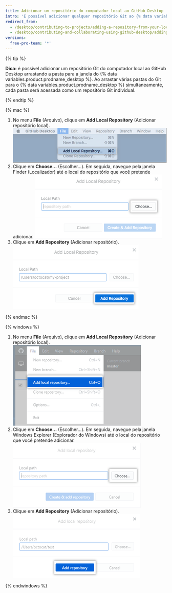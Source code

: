 ```yaml
---
title: Adicionar um repositório do computador local ao GitHub Desktop
intro: 'É possível adicionar qualquer repositório Git ao {% data variables.product.prodname_desktop %}, mesmo que não seja um repositório do {% data variables.product.prodname_dotcom %}.'
redirect_from:
  - /desktop/contributing-to-projects/adding-a-repository-from-your-local-computer-to-github-desktop
  - /desktop/contributing-and-collaborating-using-github-desktop/adding-a-repository-from-your-local-computer-to-github-desktop
versions:
  free-pro-team: '*'
---
```


{% tip %}

**Dica:** é possível adicionar um repositório Git do computador local ao GitHub Desktop arrastando a pasta para a janela do {% data variables.product.prodname_desktop %}. Ao arrastar várias pastas do Git para o {% data variables.product.prodname_desktop %} simultaneamente, cada pasta será acessada como um repositório Git individual.

{% endtip %}

{% mac %}

1. No menu **File** (Arquivo), clique em **Add Local Repository** (Adicionar repositório local). ![Opção de menu Add Local Repository (Adicionar repositório local)](/assets/images/help/desktop/add-local-repository-mac.png)
2. Clique em **Choose...** (Escolher...). Em seguida, navegue pela janela Finder (Localizador) até o local do repositório que você pretende adicionar. ![Campo Local Path (Caminho local) no app Mac](/assets/images/help/desktop/add-repo-choose-button-mac.png)
4. Clique em **Add Repository** (Adicionar repositório). ![Botão Add repository (Adicionar repositório) no app Mac](/assets/images/help/desktop/add-repository-button-mac.png)

{% endmac %}

{% windows %}

1. No menu **File** (Arquivo), clique em **Add Local Repository** (Adicionar repositório local). ![Opção de menu Add Local Repository (Adicionar repositório local)](/assets/images/help/desktop/add-local-repository-windows.png)
2. Clique em **Choose...** (Escolher...). Em seguida, navegue pela janela Windows Explorer (Explorador do Windows) até o local do repositório que você pretende adicionar. ![Campo Local Path (Caminho local) no app Windows](/assets/images/help/desktop/add-repo-choose-button-win.png)
4. Clique em **Add Repository** (Adicionar repositório). ![Botão Add repository (Adicionar repositório) no app Windows](/assets/images/help/desktop/add-repository-button-windows.png)

{% endwindows %}
